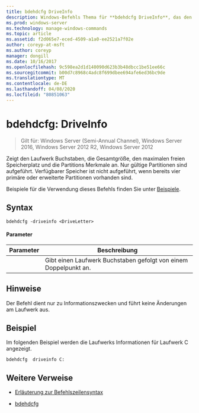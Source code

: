 ```yaml
---
title: bdehdcfg DriveInfo
description: Windows-Befehls Thema für **bdehdcfg DriveInfo**, das den Laufwerk Buchstaben, die Gesamtgröße, den maximalen freien Speicherplatz und die Partitions Merkmale anzeigt.
ms.prod: windows-server
ms.technology: manage-windows-commands
ms.topic: article
ms.assetid: f2d065e7-eced-4509-a1a0-ee2521a7f02e
author: coreyp-at-msft
ms.author: coreyp
manager: dongill
ms.date: 10/16/2017
ms.openlocfilehash: 9c598ea2d1d140090d623b3b48dbcc1be51ee66c
ms.sourcegitcommit: b00d7c8968c4adc8f699dbee694afe6ed36bc9de
ms.translationtype: MT
ms.contentlocale: de-DE
ms.lasthandoff: 04/08/2020
ms.locfileid: "80851063"
---
```

# <a name="bdehdcfg-driveinfo"></a>bdehdcfg: DriveInfo

>Gilt für: Windows Server (Semi-Annual Channel), Windows Server 2016, Windows Server 2012 R2, Windows Server 2012

Zeigt den Laufwerk Buchstaben, die Gesamtgröße, den maximalen freien Speicherplatz und die Partitions Merkmale an. Nur gültige Partitionen sind aufgeführt. Verfügbarer Speicher ist nicht aufgeführt, wenn bereits vier primäre oder erweiterte Partitionen vorhanden sind.

Beispiele für die Verwendung dieses Befehls finden Sie unter [Beispiele](#BKMK_Examples).

## <a name="syntax"></a>Syntax

```
bdehdcfg -driveinfo <DriveLetter>
```

#### <a name="parameters"></a>Parameter

| Parameter | Beschreibung |
| --------- | ----------- |
| <DriveLetter> | Gibt einen Laufwerk Buchstaben gefolgt von einem Doppelpunkt an. |

## <a name="remarks"></a>Hinweise

Der Befehl dient nur zu Informationszwecken und führt keine Änderungen am Laufwerk aus.

## <a name="example"></a><a name=BKMK_Examples></a>Beispiel

Im folgenden Beispiel werden die Laufwerks Informationen für Laufwerk C angezeigt.

```
bdehdcfg  driveinfo C:
```

## <a name="additional-references"></a>Weitere Verweise

- [Erläuterung zur Befehlszeilensyntax](command-line-syntax-key.md)

- [bdehdcfg](bdehdcfg.md)
